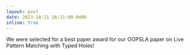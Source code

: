 ```yaml
---
layout: post
date: 2023-10-21 16:11:00-0400
inline: true
---
```


We were selected for a best paper award for our OOPSLA paper on Live Pattern Matching with Typed Holes!